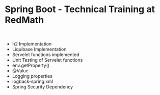 <h1> Spring Boot - Technical Training at RedMath </h1>
<br>
<ul>
  <li>h2 Implementation</li>
  <li>Liquibase Implementation</li>
  <li>Servelet functions implemented</li>
  <li>Unit Testing of Servelet functions</li>
  <li>env.getProperty()</li>
  <li>@Value</li>
  <li>Logging properties</li>
  <li>logback-spring.xml</li>
  <li>Spring Security Dependency</li>
</ul>
